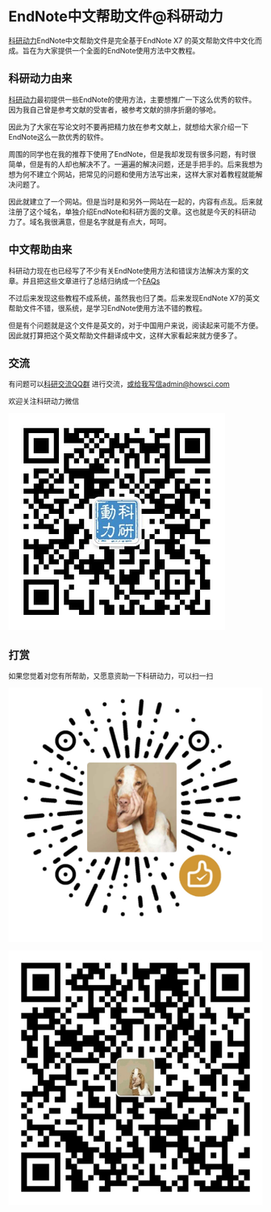 # EndNote中文帮助文件@科研动力

[科研动力](https://www.howsci.com/)EndNote中文帮助文件是完全基于EndNote X7 的英文帮助文件中文化而成。旨在为大家提供一个全面的EndNote使用方法中文教程。

## 科研动力由来

[科研动力](https://www.howsci.com/)最初提供一些EndNote的使用方法，主要想推广一下这么优秀的软件。因为我自己曾是参考文献的受害者，被参考文献的排序折磨的够呛。

因此为了大家在写论文时不要再把精力放在参考文献上，就想给大家介绍一下EndNote这么一款优秀的软件。

周围的同学也在我的推荐下使用了EndNote，但是我却发现有很多问题，有时很简单，但是有的人却也解决不了。一遍遍的解决问题，还是手把手的。后来我想为想为何不建立个网站，把常见的问题和使用方法写出来，这样大家对着教程就能解决问题了。

因此就建立了一个网站。但是当时是和另外一网站在一起的，内容有点乱。后来就注册了这个域名，单独介绍EndNote和科研方面的文章。这也就是今天的科研动力了。域名我很满意，但是名字就是有点大，呵呵。

## 中文帮助由来

科研动力现在也已经写了不少有关EndNote使用方法和错误方法解决方案的文章。并且把这些文章进行了总结归纳成一个[FAQs](https://www.howsci.com/endnote-faq.html)

不过后来发现这些教程不成系统，虽然我也归了类。后来发现EndNote X7的英文帮助文件不错，很系统，是学习EndNote使用方法不错的教程。

 但是有个问题就是这个文件是英文的，对于中国用户来说，阅读起来可能不方便。因此就打算把这个英文帮助文件翻译成中文，这样大家看起来就方便多了。

## 交流

 有问题可以[科研交流QQ群](http://http//shang.qq.com/wpa/qunwpa?idkey=8a0d9cba7a01bef65056b98b78afa20ae8bc4f6be253958a5f0429cdd04432c6) 进行交流，或给我写信admin@howsci.com

欢迎关注科研动力微信

![](.gitbook/assets/weixin.jpg)

## 打赏

如果您觉着对您有所帮助，又愿意资助一下科研动力，可以扫一扫

![&#x5FAE;&#x4FE1;&#x626B;&#x4E00;&#x626B;](.gitbook/assets/wx-do-1.png)

![&#x652F;&#x4ED8;&#x5B9D;&#x626B;&#x4E00;&#x626B;](.gitbook/assets/zfb-do-1.png)

